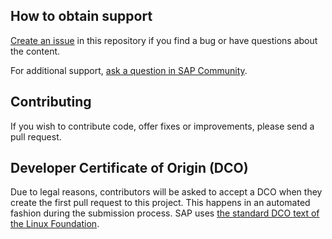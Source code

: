 ## How to obtain support
[Create an issue](https://github.com/SAP-samples/appgyver-auth-flows/issues) in this repository if you find a bug or have questions about the content.
 
For additional support, [ask a question in SAP Community](https://answers.sap.com/questions/ask.html).
                                                          
## Contributing
If you wish to contribute code, offer fixes or improvements, please send a pull request. 

## Developer Certificate of Origin (DCO)
Due to legal reasons, contributors will be asked to accept a DCO when they create the first pull request to this project. This happens in an automated fashion during the submission process. SAP uses [the standard DCO text of the Linux Foundation](https://developercertificate.org/).